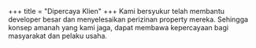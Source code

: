 +++
title = "Dipercaya Klien"
+++
Kami bersyukur telah membantu developer besar dan menyelesaikan perizinan property mereka.
Sehingga konsep amanah yang kami jaga, dapat membawa kepercayaan bagi masyarakat dan pelaku usaha.


